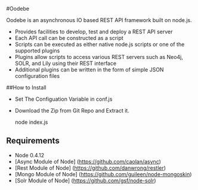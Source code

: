 #Oodebe

Oodebe is an asynchronous IO based REST API framework built on node.js.


* Provides facilities to develop, test and deploy a REST API server
* Each API call can be constructed as a script
* Scripts can be executed as either native node.js scripts or one of the supported plugins
* Plugins allow scripts to access various REST servers such as Neo4j, SOLR, and Lily using their REST interface
* Additional plugins can be written in the form of simple JSON configuration files

##How to Install

* Set The Configuation Variable in conf.js
* Download the Zip from Git Repo and Extract it. 
   

   
    node index.js
    
## Requirements

* Node 0.4.12
* [Async Module of Node] (https://github.com/caolan/async)
* [Rest Module of Node] (https://github.com/danwrong/restler)
* [Mongo Module of Node] (https://github.com/guileen/node-mongoskin)
* [Solr Module of Node] (https://github.com/gsf/node-solr)


